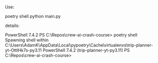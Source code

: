 Use:

poetry shell
python main.py



details:

PowerShell 7.4.2
PS C:\Repos\crew-ai-crash-course> poetry shell  
Spawning shell within C:\Users\AdamK\AppData\Local\pypoetry\Cache\virtualenvs\trip-planner-yt-OttIHk7s-py3.11
PowerShell 7.4.2
(trip-planner-yt-py3.11) PS C:\Repos\crew-ai-crash-course> 
